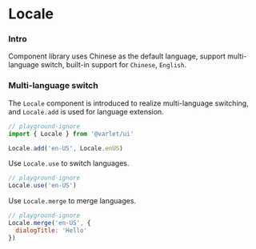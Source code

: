 # Locale

### Intro
Component library uses Chinese as the default language, support multi-language switch,
built-in support for `Chinese`, `English`.

### Multi-language switch
The `Locale` component is introduced to realize multi-language switching, and `Locale.add` is used for language extension.

```js
// playground-ignore
import { Locale } from '@varlet/ui'

Locale.add('en-US', Locale.enUS)
```

Use `Locale.use` to switch languages.

```js
// playground-ignore
Locale.use('en-US')
```

Use `Locale.merge` to merge languages.

```js
// playground-ignore
Locale.merge('en-US', {
  dialogTitle: 'Hello'
})
```
